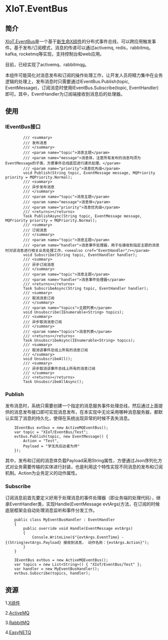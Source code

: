 # XIoT.EventBus
## 简介
[XIoT.EventBus](https://github.com/Xusp/EventBus)是一个基于[新生命X组件](https://github.com/NewLifeX/X)的分布式事件总线，可以跨应用触发事件。基于发布/订阅模式，消息的传递可以通过activemq, redis，rabbitmq，kafka, rocketmq等实现，支持控制台和web应用。

目前，已经实现了activemq、rabbitmqg。

本组件可能简化对消息发布和订阅的操作处理工作，让开发人员将精力集中在业务逻辑的处理上，发布消息时只需要通过IEventBus.Publish(topic, EventMessage)，订阅消息时使用IEventBus.Subscribe(topic, EventHandler)即可。其中，EventHandler为订阅端接收到消息后的处理器。

## 使用

### IEventBus接口

```
        /// <summary>
        /// 发布消息
        /// </summary>
        /// <param name="topic">消息主题</param>
        /// <param name="message">消息体，注意所有发布的消息均须为EventMessage的子类，方便事件总线底层进行通讯处理。</param>
        /// <param name="priority">消息优先级</param>
        void Publish(String topic, EventMessage message, MQPriority priority = MQPriority.Normal);
        /// <summary>
        /// 异步发布消息
        /// </summary>
        /// <param name="topic">消息主题</param>
        /// <param name="message">消息体</param>
        /// <param name="priority">消息优先级</param>
        /// <returns></returns>
        Task PublishAsync(String topic, EventMessage message, MQPriority priority = MQPriority.Normal);
        /// <summary>
        /// 订阅消息
        /// </summary>
        /// <param name="topic">消息主题</param>
        /// <param name="handler">消息事件处理器，用于在接收到指定主题的消息时对该消息进行相关业务处理工作，<seealso cref="EventHandler"/></param>
        void Subscribe(String topic, EventHandler handler);
        /// <summary>
        /// 异步订阅消息
        /// </summary>
        /// <param name="topic">消息主题</param>
        /// <param name="handler">消息事件处理器</param>
        /// <returns></returns>
        Task SubscribeAsync(String topic, EventHandler handler);
        /// <summary>
        /// 取消消息订阅
        /// </summary>
        /// <param name="topics">主题列表</param>
        void Unsubscribe(IEnumerable<String> topics);
        /// <summary>
        /// 异步取消消息订阅
        /// </summary>
        /// <param name="topics">消息列表</param>
        /// <returns></returns>
        Task UnsubscribeAsync(IEnumerable<String> topics);
        /// <summary>
        /// 取消该事件总线上所有的消息订阅
        /// </summary>
        void UnsubscribeAll();
        /// <summary>
        /// 异步取消该事件总线上所有的消息订阅
        /// </summary>
        /// <returns></returns>
        Task UnsubscribeAllAsync();
```

### Publish
发布消息时，系统只需要创建一个指定的消息服务事件处理总线，然后通过上面提供的消息发布接口即可实现消息发布，在本实现中无论采用哪种消息服务器，都默认实现了消息的持久化，使得在系统出现异常的时候不丢失消息。
```
    IEventBus evtbus = new ActiveMQEventBus();
    var topic = "XIoT/EventBus/Test";
    evtbus.Publish(topic, new EventMessage() {
        Action = "Test",
        Payload = "学无先后达者为师"
    });
```
其中，发布和订阅的消息体负载Payload采用String属性，方便通过Json序列化方式对业务需要传输的实体进行封装，也是利用这个特性实现不同消息的发布和订阅机制。Action为业务定义的动作属性。

### Subscribe
订阅消息前首先要定义好用于处理消息的事件处理器（即业务端的处理代码），继承EventHandler类，实现Handle(EventMessage evtArgs)方法，在订阅的时候底层框架会自动处理消息监听和事件分发工作。
```
    public class MyEventBusHandler : EventHandler
    {
        public override void Handle(EventMessage evtArgs)
        {
            Console.WriteLine($"{evtArgs.EventTime} - {(String)evtArgs.Payload} 接收到消息， 动作名称：{evtArgs.Action}");
        }
    }

    IEventBus evtbus = new ActiveMQEventBus();
    var topics = new List<String>() { "XIoT/EventBus/Test" };
    var handler = new MyEventBusHandler();
    evtbus.Subscribe(topics, handler);
```

## 资源

1.[X组件](https://github.com/NewLifeX/X)

2.[ActiveMQ](http://activemq.apache.org/)

3.[RabbitMQ](http://rabbitmq.com)

4.[EasyNETQ](http://github.com/EasyNETQ)